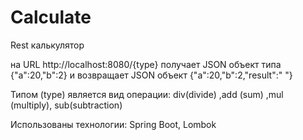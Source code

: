 # Calculate

Rest калькулятор

на URL http://localhost:8080/{type} получает JSON объект типа {"a":20,"b":2} и возвращает JSON объект {"a":20,"b":2,"result":" "}

Типом (type) является вид операции: div(divide) ,add (sum) ,mul (multiply), sub(subtraction)

Использованы технологии: Spring Boot, Lombok
